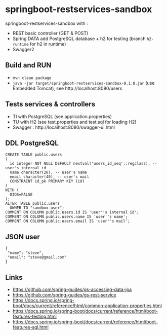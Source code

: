 # springboot-restservices-sandbox

springboot-restservices-sandbox with :

 - REST basic controller (GET & POST)
 - Spring DATA add PostgreSQL database + h2 for testing (branch `h2-runtime` for h2 in runtime)
 - Swagger2
 
## Build and RUN

 - `mvn clean package`
 - `java -jar target/springboot-restservices-sandbox-0.1.0.jar` (use Embedded Tomcat), see http://localhost:8080/users
 
## Tests services & controllers

 - TI with PostgreSQL (see application.properties)
 - TU with H2 (see test.properties and test.sql for loading H2)
 - Swagger : http://localhost:8080/swagger-ui.html
 
## DDL PostgreSQL

```
CREATE TABLE public.users
(
  id integer NOT NULL DEFAULT nextval('users_id_seq'::regclass), -- user's internal id
  name character(20), -- user's name
  email character(40), -- user's mail
  CONSTRAINT id_pk PRIMARY KEY (id)
)
WITH (
  OIDS=FALSE
);
ALTER TABLE public.users
  OWNER TO "sandbox-user";
COMMENT ON COLUMN public.users.id IS 'user''s internal id';
COMMENT ON COLUMN public.users.name IS 'user''s name';
COMMENT ON COLUMN public.users.email IS 'user''s mail';
```

## JSON user

```
{
 "name": "steve",
 "email": "steve@gmail.com"
}
```

## Links

 - https://github.com/spring-guides/gs-accessing-data-jpa
 - https://github.com/spring-guides/gs-rest-service
 - https://docs.spring.io/spring-boot/docs/current/reference/html/common-application-properties.html
 - https://docs.spring.io/spring-boot/docs/current/reference/html/boot-features-testing.html
 - https://docs.spring.io/spring-boot/docs/current/reference/html/boot-features-sql.html
